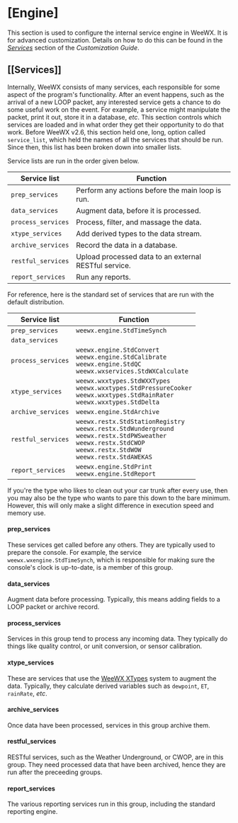 # [Engine] 

This section is used to configure the internal service engine in WeeWX. It is
for advanced customization. Details on how to do this can be found in the
[*Services*](../../../custom/services) section of the *Customization Guide*.

## [[Services]]

Internally, WeeWX consists of many services, each responsible for some aspect
of the program's functionality. After an event happens, such as the arrival of
a new LOOP packet, any interested service gets a chance to do some useful work
on the event. For example, a service might manipulate the packet, print it
out, store it in a database, *etc*. This section controls which services are
loaded and in what order they get their opportunity to do that work. Before
WeeWX v2.6, this section held one, long, option called `service_list`, which
held the names of all the services that should be run. Since then, this list
has been broken down into smaller lists.

Service lists are run in the order given below.

| Service list       | Function                                              |
|--------------------|-------------------------------------------------------|
| `prep_services`    | Perform any actions before the main loop is run.      |
| `data_services`    | Augment data, before it is processed.                 |
| `process_services` | Process, filter, and massage the data.                |
| `xtype_services`   | Add derived types to the data stream.                 |
| `archive_services` | Record the data in a database.                        |
| `restful_services` | Upload processed data to an external RESTful service. |
| `report_services`  | Run any reports.                                      |

For reference, here is the standard set of services that are run with the
default distribution.

| Service list       | Function                                                                                                                                 |
|--------------------|------------------------------------------------------------------------------------------------------------------------------------------|
| `prep_services`    | `weewx.engine.StdTimeSynch`                                                                                                              |
| `data_services`	   |                                                                                                                                          |
| `process_services` | `weewx.engine.StdConvert` <br> `weewx.engine.StdCalibrate` <br> `weewx.engine.StdQC` <br> `weewx.wxservices.StdWXCalculate`              |
| `xtype_services`   | `weewx.wxxtypes.StdWXXTypes` <br/> `weewx.wxxtypes.StdPressureCooker`<br/> `weewx.wxxtypes.StdRainRater` <br/> `weewx.wxxtypes.StdDelta` |
| `archive_services` | `weewx.engine.StdArchive`                                                                                                                                                         |
| `restful_services` | `weewx.restx.StdStationRegistry` <br>`weewx.restx.StdWunderground` <br>`weewx.restx.StdPWSweather` <br>`weewx.restx.StdCWOP` <br>`weewx.restx.StdWOW` <br>`weewx.restx.StdAWEKAS` |
| `report_services`  | `weewx.engine.StdPrint` <br> `weewx.engine.StdReport`                                                                                                                             |

If you're the type who likes to clean out your car trunk after every use, then
you may also be the type who wants to pare this down to the bare minimum.
However, this will only make a slight difference in execution speed and memory
use.

#### prep_services

These services get called before any others. They are typically used to
prepare the console. For example, the service `weewx.wxengine.StdTimeSynch`,
which is responsible for making sure the console's clock is up-to-date, is a
member of this group.

#### data_services

Augment data before processing. Typically, this means adding fields to a LOOP
packet or archive record.

#### process_services

Services in this group tend to process any incoming data. They typically do
things like quality control, or unit conversion, or sensor calibration.

#### xtype_services

These are services that use the
[WeeWX XTypes](https://github.com/weewx/weewx/wiki/xtypes) system to augment
the data. Typically, they calculate derived variables such as `dewpoint`,
`ET`, `rainRate`, *etc*.

#### archive_services

Once data have been processed, services in this group archive them.

#### restful_services

RESTful services, such as the Weather Underground, or CWOP, are in this group.
They need processed data that have been archived, hence they are run after the
preceeding groups.

#### report_services

The various reporting services run in this group, including the standard
reporting engine.
